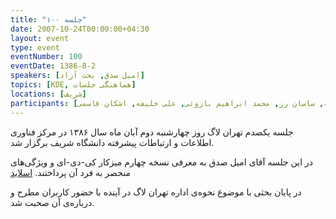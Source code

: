 ```yaml
---
title: "جلسه ۱۰۰"
date: 2007-10-24T00:00:00+04:30
layout: event
type: event
eventNumber: 100
eventDate: 1386-8-2
speakers: [امیل صدق, بحث آزاد]
topics: [KDE, هماهنگی جلسات]
locations: [شریف]
participants: [جادی, سعید تقوی, حمیدرضا داوودی, سیاوش صفی, آرمین رنجبر, امیل صدق, نوید عبدی, آرمن باغومیان, ایریکس, کاوه رضوی, بهنام توکلی کرمانی, علی هادیان, سروش مسعودی, فرید فرزانه, ساسان رز, محمد ابراهیم بازوئی, علی خلیفه, اشکان قاسمی]
---
```

جلسه یکصدم تهران لاگ روز چهارشنبه دوم آبان ماه سال ۱۳۸۶ در مرکز فناوری اطلاعات و ارتباطات پیشرفته دانشگاه شریف برگزار شد.

در این جلسه آقای امیل صدق به معرفی نسخه چهارم میز‌کار کی-دی-ای و ویژگی‌های منحصر به فرد آن پرداختند.
[اسلاید](/events/presentations/101/kde4.odp)

در پایان بحثی با موضوع نحوه‌ی اداره‌ تهران‌ لاگ در آینده با حضور کاربران مطرح و درباره‌ی آن صحبت شد.